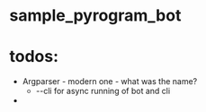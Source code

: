# sample_pyrogram_bot

# todos:
- Argparser - modern one - what was the name?
  - --cli for async running of bot and cli
- 
